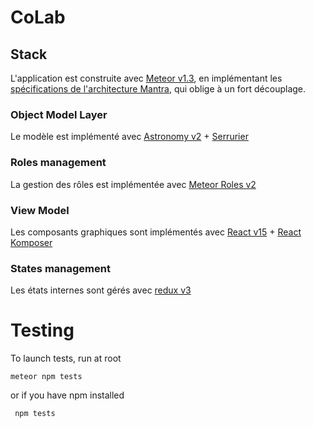 # CoLab

## Stack

L'application est construite avec [Meteor v1.3](https://www.meteor.com/), en implémentant les [spécifications de l'architecture Mantra](https://kadirahq.github.io/mantra/#sec-Overview), qui oblige à un fort découplage.

 
### Object Model Layer

Le modèle est implémenté avec [Astronomy v2](http://jagi.github.io/meteor-astronomy/) + [Serrurier]()

### Roles management

La gestion des rôles est implémentée avec [Meteor Roles v2](https://github.com/alanning/meteor-roles)

### View Model 

Les composants graphiques sont implémentés avec [React v15](https://facebook.github.io/react/) + [React Komposer](https://github.com/kadirahq/react-komposer)

### States management

Les états internes sont gérés avec [redux v3](http://redux.js.org/)


# Testing

To launch tests, run at root 
```
meteor npm tests
```
or if you have npm installed 
```
 npm tests
```